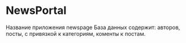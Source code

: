 # NewsPortal
Название приложения newspage
База данных содержит: авторов, посты, с привязкой к категориям, коменты к постам.
